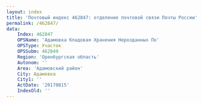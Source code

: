 ```yaml
---
layout: index
title: 'Почтовый индекс 462847: отделение почтовой связи Почты России'
permalink: /462847/
data:
    Index: 462847
    OPSName: 'Адамовка Кладовая Хранения Нерозданных По'
    OPSType: Участок
    OPSSubm: 462849
    Region: 'Оренбургская область'
    Autonom: ''
    Area: 'Адамовский район'
    City: Адамовка
    City1: ''
    ActDate: '20170815'
    IndexOld: ''
---
```

